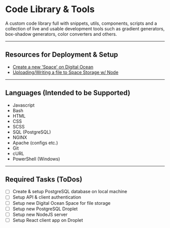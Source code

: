 # Code Library & Tools

A custom code library full with snippets, utils, components, scripts and a collection of live and usable development tools such as gradient generators, box-shadow generators, color converters and others.

---

## Resources for Deployment & Setup

- [Create a new 'Space' on Digital Ocean](https://docs.digitalocean.com/products/spaces/how-to/create/)
- [Uploading/Writing a file to Space Storage w/ Node](https://www.digitalocean.com/community/tutorials/how-to-upload-a-file-to-object-storage-with-node-js)

---

## Languages (Intended to be Supported)

- Javascript
- Bash
- HTML
- CSS
- SCSS
- SQL (PostgreSQL)
- NGINX
- Apache (configs etc.)
- Git
- cURL
- PowerShell (Windows)

---

## Required Tasks (ToDos)

- [ ] Create & setup PostgreSQL database on local machine
- [ ] Setup API & client authentication
- [ ] Setup new Digital Ocean Space for file storage
- [ ] Setup new PostgreSQL Droplet
- [ ] Setup new NodeJS server
- [ ] Setup React client app on Droplet
